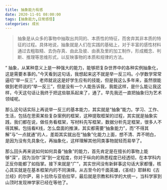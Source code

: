 ```yaml
---
title: 抽象能力有感
date: 2020-11-01 08:00:00
tags: [抽象能力,日常感悟]
categories: 成长
---
```


>抽象是从众多的事物中抽取出共同的、本质性的特征，而舍弃其非本质的特征的过程。具体地说，抽象就是人们在实践的基础上，对于丰富的感性材料通过去粗取精、去伪存真、由此及彼、由表及里的加工制作，形成概念、判断、推理等思维形式，以反映事物的本质和规律的方法。

“ 抽象，从某种意义上是一种强大的能力，能够把复杂世界中的各种实例抽象化，这是需要本事的。”今天看到这句话，我想起来这不就是举一反三吗。小学数学常常逼叨“举一反三”，老师就说这是好学生应有的技能，但是我这么多年来，虽然很能做到老师说的“举一反三”，但是没有一个人能告诉我，我能这样，是什么能让我这样，今天这句话让我终于把这些联系起来了，通了。早先我还一直把抽象归为艺术领域呢。

那么这句话实际上再说举一反三的基本能力，其实就是“抽象”能力。学习、工作、生活，包括在思索某些复杂案例的框架，这种提取框架的过程，其实就是抽象实践，我们都在说，做任务看框架，写材料先写框架，数据分析先定框架，很多人不得其解。包括看K线，怎么盘面的推演，其实都需要“抽象能力”，而“不得其解”与“一点就通”的人，差距其实就出在“抽象”化能力上面，想不清、弄不明白，是因为没有先具象化，再抽象化，这样理解其他同类事物就轻而易举了。

那么回头再来说如何如何具备“抽象”的能力，首先肯定是在擅长的事物上能够“深”，因为当你“深”到一定程度，你对于纵向的熟悉程度已经透彻，在本学科内正反你能都了如指掌。接下来就是“广”，其实世间没有新鲜事这句话大家都懂，核心其实就是在基本框架内的不同演绎。从古至今的千面英雄，《圣经》耶稣和《古兰经》的尔萨，易卜拉欣与亚伯拉罕，最后就是宗教和科学的大统一，当科学家到山顶时发现神学家已经在等他了。


